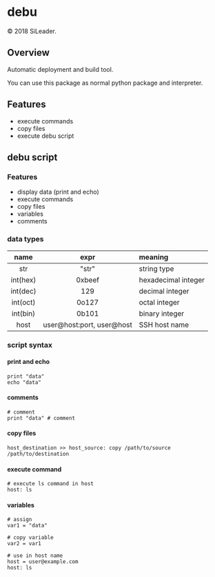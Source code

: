 debu
===========

&copy; 2018 SiLeader.

## Overview
Automatic deployment and build tool.

You can use this package as normal python package and interpreter.

## Features
+ execute commands
+ copy files
+ execute debu script

## debu script
### Features
+ display data (print and echo)
+ execute commands
+ copy files
+ variables
+ comments

### data types
| name | expr | meaning |
|:----:|:----:|:--------|
| str | "str" | string type |
| int(hex) | 0xbeef | hexadecimal integer |
| int(dec) | 129 | decimal integer |
| int(oct) | 0o127 | octal integer |
| int(bin) | 0b101 | binary integer |
| host | user@host:port, user@host | SSH host name |

### script syntax
#### print and echo
```text
print "data"
echo "data"
```

#### comments
```text
# comment
print "data" # comment
```

#### copy files
```text
host_destination >> host_source: copy /path/to/source /path/to/destination
```

#### execute command
```text
# execute ls command in host
host: ls
```

#### variables
```text
# assign
var1 = "data"

# copy variable
var2 = var1

# use in host name
host = user@example.com
host: ls
```
